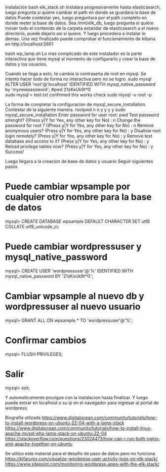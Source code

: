 Instalación
bash elk_stack.sh
Instalara progresivamente hasta elasticsearch, luego pregunta si quiere cambiar el path en donde se guardara la base de datos
Puede contestar yes, luego preguntara por el path completo en donde meter la base de datos. Sea /mnt/elk_db, luego pregunta si quiere mover todo el contenido de la carpeta estandar de elasticsearch a el nuevo directorio, puede dejarlo asi si quiere.
Y luego procedera a instalar lo demas.
Una vez finalizado puede comprobar el funcionamiento de kibana en http://localhost:5601

bash wp_lamp.sh
Lo mas complicado de este instalador es la parte interactiva que tiene mysql al momento de configurarlo y crear la base de datos y los usuarios.

Cuando se llega a esto, te cambia la contraseña de root en mysql. Se intento hacer todo de forma no interactiva pero no se logro.
sudo mysql
ALTER USER 'root'@'localhost' IDENTIFIED WITH mysql_native_password by 'mynewpassword'; #pwd  21zKxUk9t*G    
sudo mysql < text.txt confirmed this works check sudo mysql -u root -p

La forma de completar la configuracion de mysql_secure_installation.
Contestar de la siguiente manera. rootpwd n n y y y y
sudo mysql_secure_installation
Enter password for user root: pwd
Test password strenght? ((Press y|Y for Yes, any other key for No) : n
Change the password for root ? ((Press y|Y for Yes, any other key for No) : n
Remove anonymous users? (Press y|Y for Yes, any other key for No) : y
Disallow root login remotely? (Press y|Y for Yes, any other key for No) : y
Remove test database and access to it? (Press y|Y for Yes, any other key for No) : y
Reload privilege tables now? (Press y|Y for Yes, any other key for No) : y
Success!

Luego llegara a la creacion de base de datos y usuario
Seguir siguientes pasos
# Puede cambiar wpsample por cualquier otro nombre para la base de datos
mysql> CREATE DATABASE wpsample DEFAULT CHARACTER SET utf8 COLLATE utf8_unicode_ci;

# Puede cambiar wordpressuser y mysql_native_password
mysql> CREATE USER 'wordpressuser'@'%' IDENTIFIED WITH mysql_native_password BY '21zKxUk9t*G';

# Cambiar wpsample al nuevo db y wordpressuser al nuevo usuario
mysql> GRANT ALL ON wpsample.* TO 'wordpressuser'@'%';

# Confirmar cambios
mysql> FLUSH PRIVILEGES;

# Salir
mysql> exit;

Y automaticamente prosigue con la instalacion hasta finalizar. Y luego puede entrar en localhost o su ip en el navegador para ingresar al portal de wordpress.




Biografia utilzada
https://www.digitalocean.com/community/tutorials/how-to-install-wordpress-on-ubuntu-22-04-with-a-lamp-stack
https://www.digitalocean.com/community/tutorials/how-to-install-linux-apache-mysql-php-lamp-stack-on-ubuntu-22-04
https://stackoverflow.com/questions/23024473/how-can-i-run-both-nginx-and-apache-together-on-ubuntu


Se utilizo este material para el desafio de paso de datos pero no funciona
https://kifarunix.com/visualize-wordpress-user-activity-logs-on-elk-stack/
https://www.sitepoint.com/monitoring-wordpress-apps-with-the-elk-stack/ 

